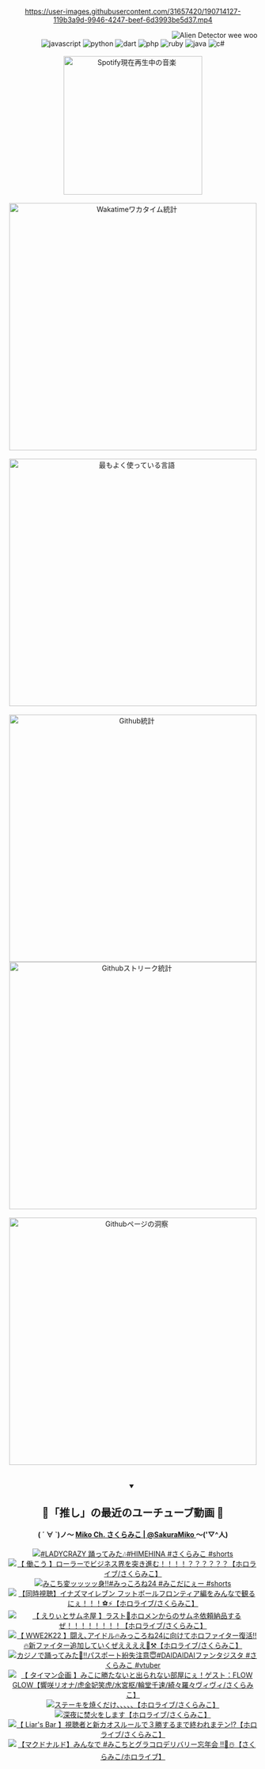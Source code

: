 <!-- START: HERO IMAGE GIF ////////// ////////// ////////// -->
<!-- <img src="@/../assets/img/gaming/ghost-of-tsushima.gif" width="100%"  alt="nellyXinwei's Hero Gif Image"/> -->
<!-- END: HERO IMAGE GIF ////////// ////////// ////////// -->

<div align="center" >  
  
<!-- START:ワンピース 第1015話「ルフィはRED ROCを使う」 -->
<https://user-images.githubusercontent.com/31657420/190714127-119b3a9d-9946-4247-beef-6d3993be5d37.mp4>
<!-- END:ワンピース 第1015話「ルフィはRED ROCを使う」 -->

<!-- START:VISITOR COUNTER -->
<div width="100%" align="right">
<img src="https://komarev.com/ghpvc/?username=nellyXinwei&label=🛸&color=grey&style=for-the-badge&labelcolor=ffffff" alt="Alien Detector wee woo"/>
</div>
<!-- END:VISITOR COUNTER -->

<!-- START: PROGRAMMING LANGUAGES -->
<!-- 色彩 Color Scheme:
#961E3A, #8A0D42, #5A0640, #4F265E, #2B355A, #3E759B, #CC4246,
#BB2649, #AD1052, #700750, #633075, #364270, #4E92C2, #FF5357
Sauce: https://www.webcreatorbox.com/inspiration/pantone-2023
-->

<img src="https://img.shields.io/badge/javascript%20-%23BB2649.svg?&style=for-the-badge&logo=javascript&logoColor=white&labelColor=961E3A" alt="javascript"/>
<img src="https://img.shields.io/badge/python%20-%23AD1052.svg?&style=for-the-badge&logo=python&logoColor=white&labelColor=8A0D42" alt="python" />
<img src="https://img.shields.io/badge/dart%20-%23700750.svg?&style=for-the-badge&logo=dart&logoColor=white&labelColor=5A0640" alt="dart"/>
<img src="https://img.shields.io/badge/php%20-%23633075.svg?&style=for-the-badge&logo=php&logoColor=white&labelColor=4F265E" alt="php"/>
<img src="https://img.shields.io/badge/ruby%20-%23364270.svg?&style=for-the-badge&logo=ruby&logoColor=white&labelColor=2B355A" alt="ruby"/>
<img src="https://img.shields.io/badge/java%20-%234E92C2.svg?&style=for-the-badge&logo=openjdk&logoColor=white&labelColor=3E759B" alt="java"/>
<img src="https://img.shields.io/badge/c%23-%23FF5357.svg?style=for-the-badge&logo=c-sharp&logoColor=white&labelColor=CC4246" alt="c#"/>  
<!-- END: PROGRAMMING LANGUAGES -->

<br>
<br>

<!-- START: MUSIC STATUS -->
  <!-- <a href="https://newojima-gsrs-20220114.vercel.app/api/now-playing?open">
    <img src="https://newojima-gsrs-20220114.vercel.app/api/now-playing" alt="Spotify現在再生中の音楽">
  </a> -->
  <img src="https://newojima-grss-20230114.vercel.app/api/spotify?border_color=transparent" alt="Spotify現在再生中の音楽" width="280px">
<!-- END: MUSIC STATUS -->

<br>
<br>

<!-- START: GITHUB STATUS -->
<!-- 色彩 Color Scheme:  #BB2649, #AD1052, #700750, #633075 -->
<img align="center" src="https://newojima-grs-20230109.vercel.app/api/wakatime?username=njtalba5127&layout=compact&langs_count=10&locale=ja&hide_title=false&title_color=fff&hide_border=true&text_color=fff&bg_color=BB2649,BB2649,633075,633075&hide=other,css,html,bash,xml,git%20config,makefile,properties,yaml,markdown,text,json,jsx" alt="Wakatimeワカタイム統計" width="500px"/>

<br>
<br>

<!-- 色彩 Color Scheme:  #633075, #364270, #4E92C2 -->
  <img align="center" src="https://newojima-grs-20230109.vercel.app/api/top-langs?username=njtalba5127&layout=compact&text_color=fff&icon_color=fff&hide_border=true&&locale=ja&hide_title=false&title_color=fff&include_all_commits=true&card_width=445&langs_count=11&hide=c%23,powershell,shaderlab,hlsl,makefile,jupyter%20notebook,python,html,css,shell,batchfile,less,liquid,hack,scss&bg_color=4F265E,633075,4E92C2" alt="最もよく使っている言語" width="500px"/>

<br>
<br>

<!-- 色彩 Color Scheme:  #4E92C2, #FF5357 -->
  <img align="center" src="https://newojima-grs-20230109.vercel.app/api?username=njtalba5127&rank_icon=github&show_icons=true&&locale=ja&title_color=fff&text_color=fff&icon_color=fff&hide_border=true&hide_title=false&count_private=true&include_all_commits=true&card_width=495&disable_animations=true&bg_color=4E92C2,4E92C2,FF5357" alt="Github統計" width="500px"/>

<br>

<img align="center" src="https://streak-stats.demolab.com?user=njtalba5127&theme=dark&hide_border=true&locale=ja&ring=BB2649&stroke=222222&background=151515&sideLabels=BB2649&currStreakLabel=ffffff&border=BB2649&fire=FF5357&currStreakNum=ffffff&sideNums=FF5357&dates=ffffff" alt="Githubストリーク統計" width="500px"/>

<br>
<br>

  <img align="center" width="500px" src="@/../assets/img/page-insights.svg" alt="Githubページの洞察"/>
  
</div>
<!-- END: GITHUB STATUS -->

<br>
<br>

<div align="center">
<details open>
  <summary>

  </summary>

  <h2 align="center">🌸「推し」の最近のユーチューブ動画 🌸</h2>
  <h4>
  ( ´ ∀ `)ノ～ 
  <a href="https://www.youtube.com/@SakuraMiko">Miko Ch. さくらみこ | @SakuraMiko
  </a>
   ～('▽^人)
  </h4>

  <!-- BEGIN YOUTUBE-CARDS -->
<a href="https://www.youtube.com/watch?v=ZzZWyGr-d70"><img src="https://ytcards.demolab.com/?id=ZzZWyGr-d70&title=%23LADYCRAZY+%E8%B8%8A%E3%81%A3%E3%81%A6%E3%81%BF%E3%81%9F%F0%9F%8E%B6%23HIMEHINA+%23%E3%81%95%E3%81%8F%E3%82%89%E3%81%BF%E3%81%93+%23shorts&lang=ja&timestamp=1733825102&background_color=%230d1117&title_color=%23ffffff&stats_color=%23dedede&max_title_lines=1&width=187&border_radius=5&duration=38" alt="#LADYCRAZY 踊ってみた🎶#HIMEHINA #さくらみこ #shorts" title="#LADYCRAZY 踊ってみた🎶#HIMEHINA #さくらみこ #shorts"></a>
<a href="https://www.youtube.com/watch?v=6SlmX7BXNWA"><img src="https://ytcards.demolab.com/?id=6SlmX7BXNWA&title=%E3%80%90+%E5%83%8D%E3%81%93%E3%81%86+%E3%80%91%E3%83%AD%E3%83%BC%E3%83%A9%E3%83%BC%E3%81%A7%E3%83%93%E3%82%B8%E3%83%8D%E3%82%B9%E7%95%8C%E3%82%92%E7%AA%81%E3%81%8D%E9%80%B2%E3%82%80%EF%BC%81%EF%BC%81%EF%BC%81%EF%BC%81%EF%BC%9F%EF%BC%9F%EF%BC%9F%EF%BC%9F%EF%BC%9F%EF%BC%9F%E3%80%90%E3%83%9B%E3%83%AD%E3%83%A9%E3%82%A4%E3%83%96%2F%E3%81%95%E3%81%8F%E3%82%89%E3%81%BF%E3%81%93%E3%80%91&lang=ja&timestamp=1733767038&background_color=%230d1117&title_color=%23ffffff&stats_color=%23dedede&max_title_lines=1&width=187&border_radius=5&duration=16945" alt="【 働こう 】ローラーでビジネス界を突き進む！！！！？？？？？？【ホロライブ/さくらみこ】" title="【 働こう 】ローラーでビジネス界を突き進む！！！！？？？？？？【ホロライブ/さくらみこ】"></a>
<a href="https://www.youtube.com/watch?v=NhAfflD9fvU"><img src="https://ytcards.demolab.com/?id=NhAfflD9fvU&title=%E3%81%BF%E3%81%93%E3%81%A1%E5%A4%89%E3%83%83%E3%83%83%E3%83%83%E3%83%83%E8%BA%AB%E2%80%BC%EF%B8%8F%23%E3%81%BF%E3%81%A3%E3%81%93%E3%82%8D%E3%81%AD24+%23%E3%81%BF%E3%81%93%E3%81%A0%E3%81%AB%E3%81%87%E3%83%BC+%23shorts&lang=ja&timestamp=1733731230&background_color=%230d1117&title_color=%23ffffff&stats_color=%23dedede&max_title_lines=1&width=187&border_radius=5&duration=22" alt="みこち変ッッッッ身‼️#みっころね24 #みこだにぇー #shorts" title="みこち変ッッッッ身‼️#みっころね24 #みこだにぇー #shorts"></a>
<a href="https://www.youtube.com/watch?v=ZzPnpg2f9Ws"><img src="https://ytcards.demolab.com/?id=ZzPnpg2f9Ws&title=%E3%80%90%E5%90%8C%E6%99%82%E8%A6%96%E8%81%B4%E3%80%91%E3%82%A4%E3%83%8A%E3%82%BA%E3%83%9E%E3%82%A4%E3%83%AC%E3%83%96%E3%83%B3+%E3%83%95%E3%83%83%E3%83%88%E3%83%9C%E3%83%BC%E3%83%AB%E3%83%95%E3%83%AD%E3%83%B3%E3%83%86%E3%82%A3%E3%82%A2%E7%B7%A8%E3%82%92%E3%81%BF%E3%82%93%E3%81%AA%E3%81%A7%E8%A6%B3%E3%82%8B%E3%81%AB%E3%81%87%EF%BC%81%EF%BC%81%EF%BC%81%E2%9A%BD%E2%9A%A1%E3%80%90%E3%83%9B%E3%83%AD%E3%83%A9%E3%82%A4%E3%83%96%2F%E3%81%95%E3%81%8F%E3%82%89%E3%81%BF%E3%81%93%E3%80%91&lang=ja&timestamp=1733718069&background_color=%230d1117&title_color=%23ffffff&stats_color=%23dedede&max_title_lines=1&width=187&border_radius=5&duration=0" alt="【同時視聴】イナズマイレブン フットボールフロンティア編をみんなで観るにぇ！！！⚽⚡【ホロライブ/さくらみこ】" title="【同時視聴】イナズマイレブン フットボールフロンティア編をみんなで観るにぇ！！！⚽⚡【ホロライブ/さくらみこ】"></a>
<a href="https://www.youtube.com/watch?v=WqYUpD5vd6o"><img src="https://ytcards.demolab.com/?id=WqYUpD5vd6o&title=%E3%80%90+%E3%81%88%E3%82%8A%E3%81%83%E3%81%A8%E3%82%B5%E3%83%A0%E3%83%8D%E5%B1%8B+%E3%80%91%E3%83%A9%E3%82%B9%E3%83%88%F0%9F%8C%9F%E3%83%9B%E3%83%AD%E3%83%A1%E3%83%B3%E3%81%8B%E3%82%89%E3%81%AE%E3%82%B5%E3%83%A0%E3%83%8D%E4%BE%9D%E9%A0%BC%E7%B4%8D%E5%93%81%E3%81%99%E3%82%8B%E3%81%9C%EF%BC%81%EF%BC%81%EF%BC%81%EF%BC%81%EF%BC%81%EF%BC%81%EF%BC%81%EF%BC%81%E3%80%90%E3%83%9B%E3%83%AD%E3%83%A9%E3%82%A4%E3%83%96%2F%E3%81%95%E3%81%8F%E3%82%89%E3%81%BF%E3%81%93%E3%80%91&lang=ja&timestamp=1733672686&background_color=%230d1117&title_color=%23ffffff&stats_color=%23dedede&max_title_lines=1&width=187&border_radius=5&duration=9040" alt="【 えりぃとサムネ屋 】ラスト🌟ホロメンからのサムネ依頼納品するぜ！！！！！！！！【ホロライブ/さくらみこ】" title="【 えりぃとサムネ屋 】ラスト🌟ホロメンからのサムネ依頼納品するぜ！！！！！！！！【ホロライブ/さくらみこ】"></a>
<a href="https://www.youtube.com/watch?v=LQtiXtpCuI4"><img src="https://ytcards.demolab.com/?id=LQtiXtpCuI4&title=%E3%80%90++WWE2K22+%E3%80%91%E9%97%98%E3%81%88%EF%BD%A4%E3%82%A2%E3%82%A4%E3%83%89%E3%83%AB%F0%9F%94%A5%E3%81%BF%E3%81%A3%E3%81%93%E3%82%8D%E3%81%AD24%E3%81%AB%E5%90%91%E3%81%91%E3%81%A6%E3%83%9B%E3%83%AD%E3%83%95%E3%82%A1%E3%82%A4%E3%82%BF%E3%83%BC%E5%BE%A9%E6%B4%BB%E2%80%BC%F0%9F%94%A5%E6%96%B0%E3%83%95%E3%82%A1%E3%82%A4%E3%82%BF%E3%83%BC%E8%BF%BD%E5%8A%A0%E3%81%97%E3%81%A6%E3%81%84%E3%81%8F%E3%81%9C%E3%81%88%E3%81%88%E3%81%88%E3%81%88%F0%9F%A5%90%E2%9A%92%E3%80%90%E3%83%9B%E3%83%AD%E3%83%A9%E3%82%A4%E3%83%96%2F%E3%81%95%E3%81%8F%E3%82%89%E3%81%BF%E3%81%93%E3%80%91&lang=ja&timestamp=1733588499&background_color=%230d1117&title_color=%23ffffff&stats_color=%23dedede&max_title_lines=1&width=187&border_radius=5&duration=17347" alt="【  WWE2K22 】闘え､アイドル🔥みっころね24に向けてホロファイター復活‼🔥新ファイター追加していくぜええええ🥐⚒【ホロライブ/さくらみこ】" title="【  WWE2K22 】闘え､アイドル🔥みっころね24に向けてホロファイター復活‼🔥新ファイター追加していくぜええええ🥐⚒【ホロライブ/さくらみこ】"></a>
<a href="https://www.youtube.com/watch?v=C2WgGa6_jGo"><img src="https://ytcards.demolab.com/?id=C2WgGa6_jGo&title=%E3%82%AB%E3%82%B8%E3%83%8E%E3%81%A7%E8%B8%8A%E3%81%A3%E3%81%A6%E3%81%BF%E3%81%9F%F0%9F%8E%B0%E2%80%BC%EF%B8%8F%E3%83%91%E3%82%B9%E3%83%9D%E3%83%BC%E3%83%88%E7%B4%9B%E5%A4%B1%E6%B3%A8%E6%84%8F%F0%9F%98%87%23DAIDAIDAI%E3%83%95%E3%82%A1%E3%83%B3%E3%82%BF%E3%82%B8%E3%82%B9%E3%82%BF+%23%E3%81%95%E3%81%8F%E3%82%89%E3%81%BF%E3%81%93+%23vtuber&lang=ja&timestamp=1733456100&background_color=%230d1117&title_color=%23ffffff&stats_color=%23dedede&max_title_lines=1&width=187&border_radius=5&duration=19" alt="カジノで踊ってみた🎰‼️パスポート紛失注意😇#DAIDAIDAIファンタジスタ #さくらみこ #vtuber" title="カジノで踊ってみた🎰‼️パスポート紛失注意😇#DAIDAIDAIファンタジスタ #さくらみこ #vtuber"></a>
<a href="https://www.youtube.com/watch?v=W-aCMKKY-S4"><img src="https://ytcards.demolab.com/?id=W-aCMKKY-S4&title=%E3%80%90+%E3%82%BF%E3%82%A4%E3%83%9E%E3%83%B3%E4%BC%81%E7%94%BB+%E3%80%91%E3%81%BF%E3%81%93%E3%81%AB%E5%8B%9D%E3%81%9F%E3%81%AA%E3%81%84%E3%81%A8%E5%87%BA%E3%82%89%E3%82%8C%E3%81%AA%E3%81%84%E9%83%A8%E5%B1%8B%E3%81%AB%E3%81%87%EF%BC%81%E3%82%B2%E3%82%B9%E3%83%88%EF%BC%9AFLOW+GLOW%E3%80%90%E9%9F%BF%E5%92%B2%E3%83%AA%E3%82%AA%E3%83%8A%2F%E8%99%8E%E9%87%91%E5%A6%83%E7%AC%91%E8%99%8E%2F%E6%B0%B4%E5%AE%AE%E6%9E%A2%2F%E8%BC%AA%E5%A0%82%E5%8D%83%E9%80%9F%2F%E7%B6%BA%E3%80%85%E7%BE%85%E3%80%85%E3%83%B4%E3%82%A3%E3%83%B4%E3%82%A3%2F%E3%81%95%E3%81%8F%E3%82%89%E3%81%BF%E3%81%93%E3%80%91&lang=ja&timestamp=1733321455&background_color=%230d1117&title_color=%23ffffff&stats_color=%23dedede&max_title_lines=1&width=187&border_radius=5&duration=10365" alt="【 タイマン企画 】みこに勝たないと出られない部屋にぇ！ゲスト：FLOW GLOW【響咲リオナ/虎金妃笑虎/水宮枢/輪堂千速/綺々羅々ヴィヴィ/さくらみこ】" title="【 タイマン企画 】みこに勝たないと出られない部屋にぇ！ゲスト：FLOW GLOW【響咲リオナ/虎金妃笑虎/水宮枢/輪堂千速/綺々羅々ヴィヴィ/さくらみこ】"></a>
<a href="https://www.youtube.com/watch?v=oyb9UCylWQI"><img src="https://ytcards.demolab.com/?id=oyb9UCylWQI&title=%E3%82%B9%E3%83%86%E3%83%BC%E3%82%AD%E3%82%92%E7%84%BC%E3%81%8F%E3%81%A0%E3%81%91%E3%80%81%E3%80%81%E3%80%81%E3%80%81%E3%80%81%E3%80%90%E3%83%9B%E3%83%AD%E3%83%A9%E3%82%A4%E3%83%96%2F%E3%81%95%E3%81%8F%E3%82%89%E3%81%BF%E3%81%93%E3%80%91&lang=ja&timestamp=1733232404&background_color=%230d1117&title_color=%23ffffff&stats_color=%23dedede&max_title_lines=1&width=187&border_radius=5&duration=8039" alt="ステーキを焼くだけ、、、、、【ホロライブ/さくらみこ】" title="ステーキを焼くだけ、、、、、【ホロライブ/さくらみこ】"></a>
<a href="https://www.youtube.com/watch?v=euH3bOsusCQ"><img src="https://ytcards.demolab.com/?id=euH3bOsusCQ&title=%E6%B7%B1%E5%A4%9C%E3%81%AB%E7%84%9A%E7%81%AB%E3%82%92%E3%81%97%E3%81%BE%E3%81%99%E3%80%90%E3%83%9B%E3%83%AD%E3%83%A9%E3%82%A4%E3%83%96%2F%E3%81%95%E3%81%8F%E3%82%89%E3%81%BF%E3%81%93%E3%80%91&lang=ja&timestamp=1733159368&background_color=%230d1117&title_color=%23ffffff&stats_color=%23dedede&max_title_lines=1&width=187&border_radius=5&duration=9215" alt="深夜に焚火をします【ホロライブ/さくらみこ】" title="深夜に焚火をします【ホロライブ/さくらみこ】"></a>
<a href="https://www.youtube.com/watch?v=4jxz3cLzNj8"><img src="https://ytcards.demolab.com/?id=4jxz3cLzNj8&title=%E3%80%90+Liar%27s+Bar+%E3%80%91%E8%A6%96%E8%81%B4%E8%80%85%E3%81%A8%E6%96%B0%E3%82%AB%E3%82%AA%E3%82%B9%E3%83%AB%E3%83%BC%E3%83%AB%E3%81%A7%EF%BC%93%E5%8B%9D%E3%81%99%E3%82%8B%E3%81%BE%E3%81%A7%E7%B5%82%E3%82%8F%E3%82%8C%E3%81%BE%E3%83%86%E3%83%B3%E2%81%89%E3%80%90%E3%83%9B%E3%83%AD%E3%83%A9%E3%82%A4%E3%83%96%2F%E3%81%95%E3%81%8F%E3%82%89%E3%81%BF%E3%81%93%E3%80%91&lang=ja&timestamp=1733149773&background_color=%230d1117&title_color=%23ffffff&stats_color=%23dedede&max_title_lines=1&width=187&border_radius=5&duration=4664" alt="【 Liar's Bar 】視聴者と新カオスルールで３勝するまで終われまテン⁉【ホロライブ/さくらみこ】" title="【 Liar's Bar 】視聴者と新カオスルールで３勝するまで終われまテン⁉【ホロライブ/さくらみこ】"></a>
<a href="https://www.youtube.com/watch?v=NIz8P5q28MA"><img src="https://ytcards.demolab.com/?id=NIz8P5q28MA&title=%E3%80%90%E3%83%9E%E3%82%AF%E3%83%89%E3%83%8A%E3%83%AB%E3%83%89%E3%80%91%E3%81%BF%E3%82%93%E3%81%AA%E3%81%A7+%23%E3%81%BF%E3%81%93%E3%81%A1%E3%81%A8%E3%82%B0%E3%83%A9%E3%82%B3%E3%83%AD%E3%83%87%E3%83%AA%E3%83%90%E3%83%AA%E3%83%BC%E5%BF%98%E5%B9%B4%E4%BC%9A+%E2%80%BC%EF%B8%8F%F0%9F%8D%94%E2%98%83%EF%B8%8F%E3%80%90%E3%81%95%E3%81%8F%E3%82%89%E3%81%BF%E3%81%93%2F%E3%83%9B%E3%83%AD%E3%83%A9%E3%82%A4%E3%83%96%E3%80%91&lang=ja&timestamp=1733047665&background_color=%230d1117&title_color=%23ffffff&stats_color=%23dedede&max_title_lines=1&width=187&border_radius=5&duration=3661" alt="【マクドナルド】みんなで #みこちとグラコロデリバリー忘年会 ‼️🍔☃️【さくらみこ/ホロライブ】" title="【マクドナルド】みんなで #みこちとグラコロデリバリー忘年会 ‼️🍔☃️【さくらみこ/ホロライブ】"></a>
<!-- END YOUTUBE-CARDS -->

</div>
  
</details>
